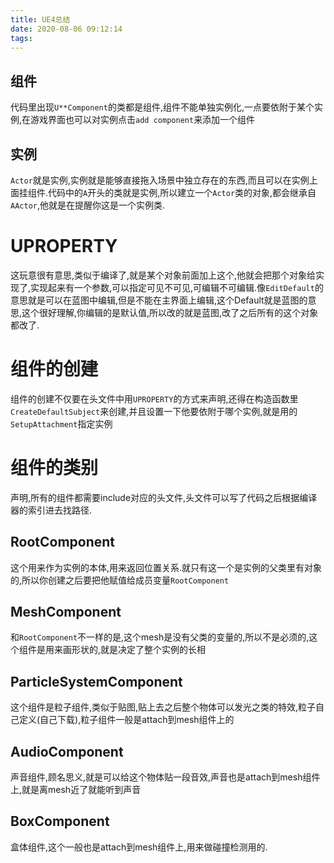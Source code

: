 ```yaml
---
title: UE4总结
date: 2020-08-06 09:12:14
tags:
---
```

## 组件
代码里出现`U**Component`的类都是组件,组件不能单独实例化,一点要依附于某个实例,在游戏界面也可以对实例点击`add component`来添加一个组件

## 实例
`Actor`就是实例,实例就是能够直接拖入场景中独立存在的东西,而且可以在实例上面挂组件.代码中的`A`开头的类就是实例,所以建立一个`Actor`类的对象,都会继承自`AActor`,他就是在提醒你这是一个实例类.

# UPROPERTY
这玩意很有意思,类似于编译了,就是某个对象前面加上这个,他就会把那个对象给实现了,实现起来有一个参数,可以指定可见不可见,可编辑不可编辑.像`EditDefault`的意思就是可以在蓝图中编辑,但是不能在主界面上编辑,这个Default就是蓝图的意思,这个很好理解,你编辑的是默认值,所以改的就是蓝图,改了之后所有的这个对象都改了.

# 组件的创建
组件的创建不仅要在头文件中用`UPROPERTY`的方式来声明,还得在构造函数里`CreateDefaultSubject`来创建,并且设置一下他要依附于哪个实例,就是用的`SetupAttachment`指定实例

# 组件的类别
声明,所有的组件都需要include对应的头文件,头文件可以写了代码之后根据编译器的索引进去找路径.
## RootComponent
这个用来作为实例的本体,用来返回位置关系.就只有这一个是实例的父类里有对象的,所以你创建之后要把他赋值给成员变量`RootComponent`
## MeshComponent
和`RootComponent`不一样的是,这个mesh是没有父类的变量的,所以不是必须的,这个组件是用来画形状的,就是决定了整个实例的长相
## ParticleSystemComponent
这个组件是粒子组件,类似于贴图,贴上去之后整个物体可以发光之类的特效,粒子自己定义(自己下载),粒子组件一般是attach到mesh组件上的
## AudioComponent
声音组件,顾名思义,就是可以给这个物体贴一段音效,声音也是attach到mesh组件上,就是离mesh近了就能听到声音
## BoxComponent
盒体组件,这个一般也是attach到mesh组件上,用来做碰撞检测用的.